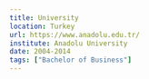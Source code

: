 ```yaml
---
title: University
location: Turkey
url: https://www.anadolu.edu.tr/
institute: Anadolu University
date: 2004-2014
tags: ["Bachelor of Business"]
---
```

